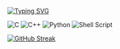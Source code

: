 [![Typing SVG](https://readme-typing-svg.herokuapp.com?font=Fira+Code&duration=4998&pause=1000&color=219076&background=00679A00&center=true&vCenter=true&multiline=true&random=false&width=450&height=100&lines=Aleksei;Computer+science+student;MIPT+2nd+grade)](https://git.io/typing-svg)

![C](https://img.shields.io/badge/c-%2300599C.svg?style=for-the-badge&logo=c&logoColor=white) ![C++](https://img.shields.io/badge/c++-%2300599C.svg?style=for-the-badge&logo=c%2B%2B&logoColor=white) ![Python](https://img.shields.io/badge/python-3670A0?style=for-the-badge&logo=python&logoColor=ffdd54) ![Shell Script](https://img.shields.io/badge/shell_script-%23121011.svg?style=for-the-badge&logo=gnu-bash&logoColor=white) 

[![GitHub Streak](http://github-readme-streak-stats.herokuapp.com?user=leshicorn&theme=transparent)](https://git.io/streak-stats)
